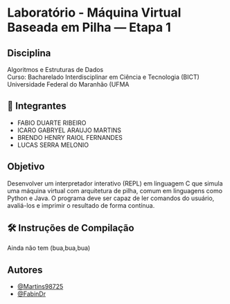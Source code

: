 
# Laboratório - Máquina Virtual Baseada em Pilha — Etapa 1

## Disciplina
Algoritmos e Estruturas de Dados  
Curso: Bacharelado Interdisciplinar em Ciência e Tecnologia (BICT)  
Universidade Federal do Maranhão (UFMA

## 👥 Integrantes
- FABIO DUARTE RIBEIRO
- ICARO GABRYEL ARAUJO MARTINS
- BRENDO HENRY RAIOL FERNANDES
- LUCAS SERRA MELONIO

## Objetivo
Desenvolver um interpretador interativo (REPL) em linguagem C que simula uma máquina virtual com arquitetura de pilha, comum em linguagens como Python e Java. O programa deve ser capaz de ler comandos do usuário, avaliá-los e imprimir o resultado de forma contínua.
  
## 🛠️ Instruções de Compilação

Ainda não tem (bua,bua,bua)
## Autores

- [@Martins98725](https://github.com/Martins98725)
- [@FabinDr](https://github.com/FabinDr)
